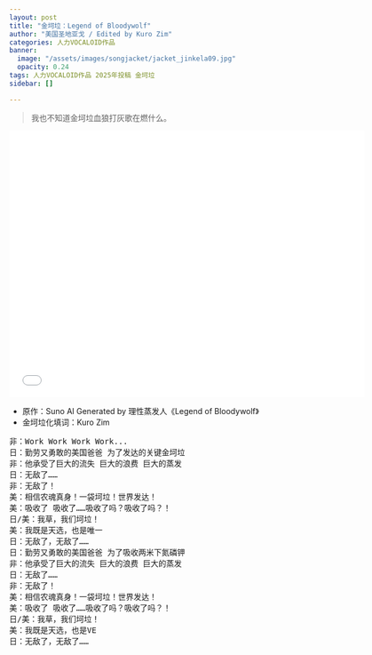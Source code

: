```yaml
---
layout: post
title: "金坷垃：Legend of Bloodywolf"
author: "美国圣地亚戈 / Edited by Kuro Zim"
categories: 人力VOCALOID作品
banner: 
  image: "/assets/images/songjacket/jacket_jinkela09.jpg"
  opacity: 0.24
tags: 人力VOCALOID作品 2025年投稿 金坷垃
sidebar: []

---
```


> 我也不知道金坷垃血狼打灰歌在燃什么。

<iframe src="//player.bilibili.com/player.html?bvid=BV1H8KnevEVQ" width="640" height="480" frameborder="0" scrolling="no" allowfullscreen></iframe>

* 原作：Suno AI Generated by 理性蒸发人《Legend of Bloodywolf》
* 金坷垃化填词：Kuro Zim

<pre>非：Work Work Work Work...
日：勤劳又勇敢的美国爸爸 为了发达的关键金坷垃
非：他承受了巨大的流失 巨大的浪费 巨大的蒸发
日：无敌了……
非：无敌了！
美：相信农魂真身！一袋坷垃！世界发达！
美：吸收了 吸收了……吸收了吗？吸收了吗？！
日/美：我草，我们坷垃！
美：我既是天选，也是唯一
日：无敌了，无敌了……
日：勤劳又勇敢的美国爸爸 为了吸收两米下氮磷钾
非：他承受了巨大的流失 巨大的浪费 巨大的蒸发
日：无敌了……
非：无敌了！
美：相信农魂真身！一袋坷垃！世界发达！
美：吸收了 吸收了……吸收了吗？吸收了吗？！
日/美：我草，我们坷垃！
美：我既是天选，也是VE
日：无敌了，无敌了……</pre>

